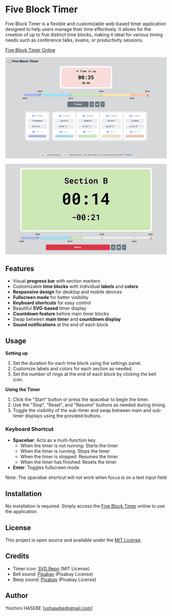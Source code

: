 # Five Block Timer

Five Block Timer is a flexible and customizable web-based timer application designed to help users manage their time effectively. It allows for the creation of up to five distinct time blocks, making it ideal for various timing needs such as conference talks, exams, or productivity sessions.

[Five Block Timer Online](https://yohasebe.github.io/five-block-timer/)

![Five Block Timer Screenshot (normal mode)](./assets/img/screenshot-1.png)

![Five Block Timer Screenshot (fullscreen mode)](./assets/img/screenshot-2.png)

## Features

- Visual **progress bar** with section markers
- Customizable **time blocks** with individual **labels** and **colors**
- **Responsive design** for desktop and mobile devices
- **Fullscreen mode** for better visibility
- **Keyboard shortcuts** for easy control
- Beautiful **SVG-based** timer display
- **Countdown feature** before main timer blocks
- Swap between **main timer** and **countdown display**
- **Sound notifications** at the end of each block

## Usage

**Setting up**

1. Set the duration for each time block using the settings panel.
2. Customize labels and colors for each section as needed.
3. Set the number of rings at the end of each block by clicking the bell icon.

**Using the Timer**

1. Click the "Start" button or press the spacebar to begin the timer.
2. Use the "Stop", "Reset", and "Resume" buttons as needed during timing.
3. Toggle the visibility of the sub-timer and swap between main and sub-timer displays using the provided buttons.

### Keyboard Shortcut

- **Spacebar**: Acts as a multi-function key
  - When the timer is not running: Starts the timer
  - When the timer is running: Stops the timer
  - When the timer is stopped: Resumes the timer
  - When the timer has finished: Resets the timer
- **Enter**: Toggles fullscreen mode

Note: The spacebar shortcut will not work when focus is on a text input field

## Installation

No installation is required. Simply access the [Five Block Timer](https://yohasebe.github.io/five-block-timer/) online to use the application.

## License

This project is open source and available under the [MIT License](LICENSE).

## Credits

- Timer icon: [SVG Repo](https://www.svgrepo.com/svg/407626/timer-clock) (MIT License)
- Bell sound: [Pixabay](https://pixabay.com/sound-effects/bell-98033/) (Pixabay License)
- Beep sound: [Pixabay](https://pixabay.com/sound-effects/start-13691/) (Pixabay License)

## Author

Yoichiro HASEBE [yohasebe@gmail.com]
